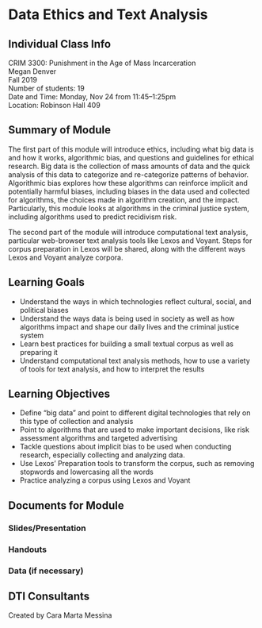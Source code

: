# Data Ethics and Text Analysis

## Individual Class Info
CRIM 3300: Punishment in the Age of Mass Incarceration
<br>
Megan Denver 
<br>
Fall 2019
<br>
Number of students: 19
<br>
Date and Time: Monday, Nov 24 from 11:45–1:25pm
<br>
Location: Robinson Hall 409
 <br>

## Summary of Module
The first part of this module will introduce ethics, including what big data is and how it works, algorithmic bias, and questions and guidelines for ethical research. Big data is the collection of mass amounts of data and the quick analysis of this data to categorize and re-categorize patterns of behavior. Algorithmic bias explores how these algorithms can reinforce implicit and potentially harmful biases, including biases in the data used and collected for algorithms, the choices made in algorithm creation, and the impact. Particularly, this module looks at algorithms in the criminal justice system, including algorithms used to predict recidivism risk. 

The second part of the module will introduce computational text analysis, particular web-browser text analysis tools like Lexos and Voyant. Steps for corpus preparation in Lexos will be shared, along with the different ways Lexos and Voyant analyze corpora. 


## Learning Goals
- Understand the ways in which technologies reflect cultural, social, and political biases 
- Understand the ways data is being used in society as well as how algorithms impact and shape our daily lives and the criminal justice system
- Learn best practices for building a small textual corpus as well as preparing it
- Understand computational text analysis methods, how to use a variety of tools for text analysis, and how to interpret the results

## Learning Objectives
- Define “big data” and point to different digital technologies that rely on this type of collection and analysis
- Point to algorithms that are used to make important decisions, like risk assessment algorithms and targeted advertising
- Tackle questions about implicit bias to be used when conducting research, especially collecting and analyzing data. 
- Use Lexos’ Preparation tools to transform the corpus, such as removing stopwords and lowercasing all the words
- Practice analyzing a corpus using Lexos and Voyant 

## Documents for Module

### Slides/Presentation

### Handouts

### Data (if necessary)

## DTI Consultants
Created by Cara Marta Messina